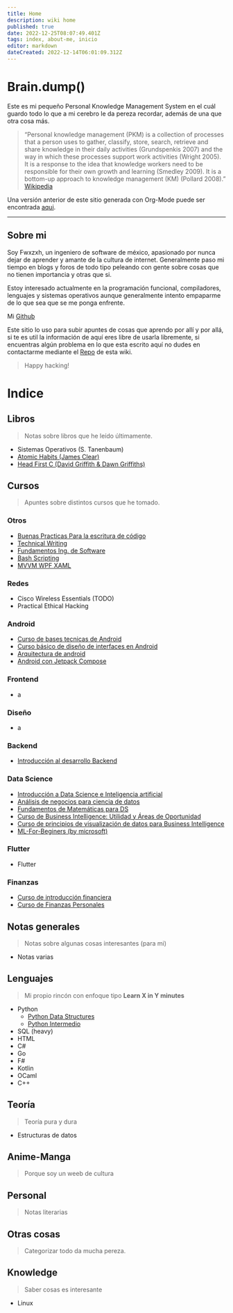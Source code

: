 ```yaml
---
title: Home
description: wiki home
published: true
date: 2022-12-25T08:07:49.401Z
tags: index, about-me, inicio
editor: markdown
dateCreated: 2022-12-14T06:01:09.312Z
---
```


# Brain.dump()

Este es mi pequeño Personal Knowledge Management System en el cuál guardo todo lo que a mi cerebro 
le da pereza recordar, además de una que otra cosa más.

> “Personal knowledge management (PKM) is a collection of processes that a person uses to gather, classify, store, search, retrieve and share knowledge in their daily activities (Grundspenkis 2007) and the way in which these processes support work activities (Wright 2005). It is a response to the idea that knowledge workers need to be responsible for their own growth and learning (Smedley 2009). It is a bottom-up approach to knowledge management (KM) (Pollard 2008).” [Wikipedia](https://www.wiki.fwxzxh.com/Publ/#:~:text=KM)

Una versión anterior de este sitio generada con Org-Mode puede ser encontrada [aqui](https://www.wiki.fwxzxh.com/Publ/).

----
## Sobre mi
<p>
Soy Fwxzxh, un ingeniero de software de méxico, apasionado por nunca dejar de aprender y amante de la cultura de internet.
Generalmente paso mi tiempo en blogs y foros de todo tipo peleando con gente sobre cosas que no tienen importancia y otras que si.
</p>

<p>
Estoy interesado actualmente en la programación funcional, compiladores, lenguajes y sistemas operativos aunque generalmente
intento empaparme de lo que sea que se me ponga enfrente.
</p>

Mi [Github](https://github.com/Fwxzxh)

Este sitio lo uso para subir apuntes de cosas que aprendo por allí y por allá, si te es util la información de aquí
eres libre de usarla libremente, si encuentras algún problema en lo que esta escrito aquí no dudes en contactarme mediante
el [Repo](https://github.com/Fwxzxh/wiki) de esta wiki.

> Happy hacking!

# Indice
## Libros
> Notas sobre libros que he leído últimamente.

* Sistemas Operativos (S. Tanenbaum)
* [Atomic Habits (James Clear)](/Libros/AtomicHabits)
* [Head First C (David Griffith & Dawn Griffiths)](/Libros/HeadFirstC)

## Cursos
> Apuntes sobre distintos cursos que he tomado.

### Otros
* [Buenas Practicas Para la escritura de código](/Cursos/BuenasPracticas)
* [Technical Writing](/Cursos/TechnicalWriting)
* [Fundamentos Ing. de Software](/Cursos/FundIngSoftware)
* [Bash Scripting](/Cursos/BashScripting)
* [MVVM WPF XAML](/Cursos/MvvmWpfXaml)

### Redes
* Cisco Wireless Essentials (TODO)
* Practical Ethical Hacking

### Android
* [Curso de bases tecnicas de Android](/Cursos/Android/BasesTecnicasAndroid)
* [Curso básico de diseño de interfaces en Android](/Cursos/Android/DisenoInterfacesAndroid)
* [Arquitectura de android](/Cursos/Android/ArquitecturaAndroid)
* [Android con Jetpack Compose](/Cursos/Android/AndroidJetpackCompose)

### Frontend
* a

### Diseño
* a

### Backend
* [Introducción al desarrollo Backend](/Backend/IntroBackend)

### Data Science
* [Introducción a Data Science e Inteligencia artificial](/DataScience/IntroDataSci)
* [Análisis de negocios para ciencia de datos](/DataScience/AnaNegociosDS)
* [Fundamentos de Matemáticas para DS](/DataScience/FundamentosMathDs)
* [Curso de Business Intelligence: Utilidad y Áreas de Oportunidad](/DataScience/BussInteligenceUA)
* [Curso de principios de visualización de datos para Business Intelligence](/DataScience/VisualizacionParaBS)
* [ML-For-Beginers (by microsoft)](/DataScience/MlForBeginers)

### Flutter
* Flutter

### Finanzas
* [Curso de introducción financiera](/Cursos/Finanzas/IntroEduFinanciera)
* [Curso de Finanzas Personales](/Cursos/Finanzas/CurFinanzasPersonales)

## Notas generales
> Notas sobre algunas cosas interesantes (para mi)

* Notas varias

## Lenguajes
> Mi propio rincón con enfoque tipo **Learn X in Y minutes**

* Python
    * [Python Data Structures](/Lenguajes/Python/PythonDataStructures)
    * [Python Intermedio](/Lenguajes/Python/IntermPython)
* SQL (heavy)
* HTML
* C#
* Go
* F#
* Kotlin
* OCaml
* C++

## Teoría
> Teoría pura y dura

* Estructuras de datos

## Anime-Manga
> Porque soy un weeb de cultura

## Personal
> Notas literarias

## Otras cosas
> Categorizar todo da mucha pereza.

## Knowledge
> Saber cosas es interesante

* Linux